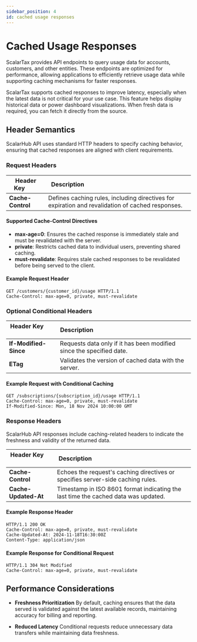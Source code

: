 ```yaml
---
sidebar_position: 4
id: cached usage responses
---
```


# Cached Usage Responses

ScalarTax provides API endpoints to query usage data for accounts, customers, and other entities. These endpoints are optimized for performance, allowing applications to efficiently retrieve usage data while supporting caching mechanisms for faster responses.

ScalarTax supports cached responses to improve latency, especially when the latest data is not critical for your use case. This feature helps display historical data or power dashboard visualizations. When fresh data is required, you can fetch it directly from the source.

## Header Semantics

ScalarHub API uses standard HTTP headers to specify caching behavior, ensuring that cached responses are aligned with client requirements.

### Request Headers

| Header Key        | Description                                                                 |
|-------------------|-----------------------------------------------------------------------------|
| **Cache-Control** | Defines caching rules, including directives for expiration and revalidation of cached responses. |

#### Supported Cache-Control Directives

- **max-age=0**: Ensures the cached response is immediately stale and must be revalidated with the server.
- **private**: Restricts cached data to individual users, preventing shared caching.
- **must-revalidate**: Requires stale cached responses to be revalidated before being served to the client.

#### Example Request Header

```http
GET /customers/{customer_id}/usage HTTP/1.1
Cache-Control: max-age=0, private, must-revalidate
```

### Optional Conditional Headers

| Header Key              | Description                                                             |
|-------------------------|-------------------------------------------------------------------------|
| **If-Modified-Since** | Requests data only if it has been modified since the specified date.    |
| **ETag** | Validates the version of cached data with the server.                   |

#### Example Request with Conditional Caching

```http
GET /subscriptions/{subscription_id}/usage HTTP/1.1
Cache-Control: max-age=0, private, must-revalidate
If-Modified-Since: Mon, 18 Nov 2024 10:00:00 GMT
```

### Response Headers

ScalarHub API responses include caching-related headers to indicate the freshness and validity of the returned data.

| Header Key        | Description                                                            |
|-------------------|------------------------------------------------------------------------|
| **Cache-Control** | Echoes the request's caching directives or specifies server-side caching rules. |
| **Cache-Updated-At** | Timestamp in ISO 8601 format indicating the last time the cached data was updated. |

#### Example Response Header

```http
HTTP/1.1 200 OK
Cache-Control: max-age=0, private, must-revalidate
Cache-Updated-At: 2024-11-18T16:30:00Z
Content-Type: application/json
```

#### Example Response for Conditional Request

```http
HTTP/1.1 304 Not Modified
Cache-Control: max-age=0, private, must-revalidate
```

## Performance Considerations

- **Freshness Prioritization** By default, caching ensures that the data served is validated against the latest available records, maintaining accuracy for billing and reporting.

- **Reduced Latency** Conditional requests reduce unnecessary data transfers while maintaining data freshness.
